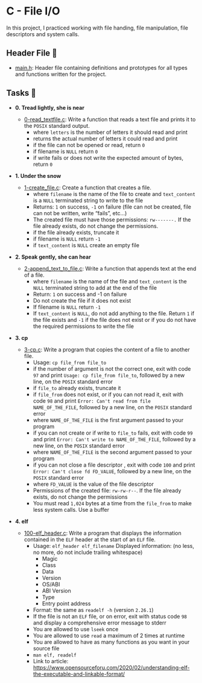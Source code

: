 # C - File I/O

In this project, I practiced working with file handing, file manipulation, file descriptors and system calls.

## Header File :file_folder:

* [main.h](./main.h): Header file containing definitions and prototypes for all types
and functions written for the project.

## Tasks :page_with_curl:

* **0. Tread lightly, she is near**
  * [0-read_textfile.c](./0-read_textfile.c): Write a function that reads a text file and prints it to the `POSIX` standard output.
    * where `letters` is the number of letters it should read and print
    * returns the actual number of letters it could read and print
    * if the file can not be opened or read, return `0`
    * if filename is `NULL` return `0`
    * if write fails or does not write the expected amount of bytes, return `0`

* **1. Under the snow**
  * [1-create_file.c](./1-create_file.c): Create a function that creates a file.
    * where `filename` is the name of the file to create and `text_content` is a `NULL` terminated string to write to the file
    * Returns: `1` on success, `-1` on failure (file can not be created, file can not be written, write “fails”, etc…)
    * The created file must have those permissions: `rw-------.` If the file already exists, do not change the permissions.
    * if the file already exists, truncate it
    * if filename is `NULL` return `-1`
    * if `text_content` is `NULL` create an empty file

* **2. Speak gently, she can hear**
  * [2-append_text_to_file.c](./2-append_text_to_file.c): Write a function that appends text at the end of a file.
    * where `filename` is the name of the file and `text_content` is the `NULL` terminated string to add at the end of the file
    * Return: `1` on success and -1 on failure
    * Do not create the file if it does not exist
    * If filename is `NULL` return `-1`
    * If `text_content` is `NULL`, do not add anything to the file. Return `1` if the file exists and `-1` if the file does not exist or if you do not have the required permissions to write the file

* **3. cp**
  * [3-cp.c](./3-cp.c): Write a program that copies the content of a file to another file.
    * Usage: `cp file_from file_to`
    * if the number of argument is not the correct one, exit with code `97` and print `Usage: cp file_from file_to`, followed by a new line, on the `POSIX` standard error
    * if `file_to` already exists, truncate it
    * if `file_from` does not exist, or if you can not read it, exit with code `98` and print `Error: Can't read from file NAME_OF_THE_FILE`, followed by a new line, on the `POSIX` standard error
    * where `NAME_OF_THE_FILE` is the first argument passed to your program
    * if you can not create or if write to `file_to` fails, exit with code `99` and print `Error: Can't write to NAME_OF_THE_FILE`, followed by a new line, on the `POSIX` standard error
    * where `NAME_OF_THE_FILE` is the second argument passed to your program
    * if you can not close a file descriptor , exit with code `100` and print `Error: Can't close fd FD_VALUE`, followed by a new line, on the `POSIX` standard error
    * where `FD_VALUE` is the value of the file descriptor
    * Permissions of the created file: `rw-rw-r--`. If the file already exists, do not change the permissions
    * You must read `1,024` bytes at a time from the `file_from` to make less system calls. Use a buffer

* **4. elf**
  * [100-elf_header.c](./100-elf_header.c): Write a program that displays the information contained in the `ELF` header at the start of an `ELF` file.
    * Usage: `elf_header elf_filename`
    Displayed information: (no less, no more, do not include trailing whitespace)
      * Magic
      * Class
      * Data
      * Version
      * OS/ABI
      * ABI Version
      * Type
      * Entry point address
    * Format: the same as `readelf -h` (version `2.26.1`)
    * If the file is not an `ELF` file, or on error, exit with status code `98` and display a comprehensive error message to stderr
    * You are allowed to use `lseek` once
    * You are allowed to use `read` a maximum of 2 times at runtime
    * You are allowed to have as many functions as you want in your source file
    * `man elf, readelf`
    * Link to article: https://www.opensourceforu.com/2020/02/understanding-elf-the-executable-and-linkable-format/
